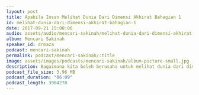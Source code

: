 ```yaml
---
layout: post
title: Apabila Insan Melihat Dunia Dari Dimensi Akhirat Bahagian 1
id: melihat-dunia-dari-dimensi-akhirat-bahagian-1
date: 2017-09-21 15:00:00
audio: assets/audio/mencari-sakinah/melihat-dunia-dari-dimensi-akhirat-bahagian-1.mp3
album: Mencari Sakinah
speaker_id: drmaza
podcast: mencari-sakinah
permalink: podcast/mencari-sakinah/:title
image: assets/images/podcasts/mencari-sakinah/album-picture-small.jpg
description: Bagaimana kita boleh berusaha untuk melihat dunia dari dimensi akhirat (Bahagian 1). 
podcast_file_size: 3.96 MB
podcast_duration: "06:09"
podcast_length: 3964270
--- 
```

